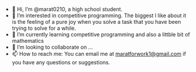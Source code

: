 - 👋 Hi, I’m @marat0210, a high school student.
- 👀 I’m interested in competitive programming. The biggest I like about it is the feeling of a pure joy when you solve a task that you have been trying to solve for a while.
- 🌱 I’m currently learning competitive programming and also a littble bit of mathematics
- 💞️ I’m looking to collaborate on ...
- 📫 How to reach me: You can email me at maratforwork1@gmail.com if you have any questions or suggestions.

<!---
marat0210/marat0210 is a ✨ special ✨ repository because its `README.md` (this file) appears on your GitHub profile.
You can click the Preview link to take a look at your changes.
--->
